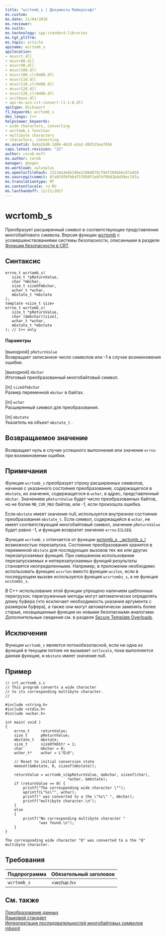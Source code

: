 ```yaml
---
title: "wcrtomb_s | Документы Майкрософт"
ms.custom: 
ms.date: 11/04/2016
ms.reviewer: 
ms.suite: 
ms.technology: cpp-standard-libraries
ms.tgt_pltfrm: 
ms.topic: article
apiname: wcrtomb_s
apilocation:
- msvcrt.dll
- msvcr80.dll
- msvcr90.dll
- msvcr100.dll
- msvcr100_clr0400.dll
- msvcr110.dll
- msvcr110_clr0400.dll
- msvcr120.dll
- msvcr120_clr0400.dll
- ucrtbase.dll
- api-ms-win-crt-convert-l1-1-0.dll
apitype: DLLExport
f1_keywords: wcrtomb_s
dev_langs: C++
helpviewer_keywords:
- wide characters, converting
- wcrtomb_s function
- multibyte characters
- characters, converting
ms.assetid: 9a8a1bd0-1d60-463d-a3a2-d83525eaf656
caps.latest.revision: "22"
author: corob-msft
ms.author: corob
manager: ghogen
ms.workload: cplusplus
ms.openlocfilehash: 13134a3e6b34be13d6d878cf94f204bb6c87a458
ms.sourcegitcommit: 8fa8fdf0fbb4f57950f1e8f4f9b81b4d39ec7d7a
ms.translationtype: MT
ms.contentlocale: ru-RU
ms.lasthandoff: 12/21/2017
---
```

# <a name="wcrtombs"></a>wcrtomb_s
Преобразует расширенный символ в соответствующее представление многобайтового символа. Версия функции [wcrtomb](../../c-runtime-library/reference/wcrtomb.md) с усовершенствованиями системы безопасности, описанными в разделе [Функции безопасности в CRT](../../c-runtime-library/security-features-in-the-crt.md).  
  
## <a name="syntax"></a>Синтаксис  
  
```  
errno_t wcrtomb_s(  
   size_t *pReturnValue,  
   char *mbchar,  
   size_t sizeOfmbchar,  
   wchar_t *wchar,  
   mbstate_t *mbstate  
);  
template <size_t size>  
errno_t wcrtomb_s(  
   size_t *pReturnValue,  
   char (&mbchar)[size],  
   wchar_t *wchar,  
   mbstate_t *mbstate  
); // C++ only  
```  
  
#### <a name="parameters"></a>Параметры  
 [выходной] `pReturnValue`  
 Возвращает записанное число символов или –1 в случае возникновения ошибки.  
  
 [выходной] `mbchar`  
 Итоговый преобразованный многобайтовый символ.  
  
 [in] `sizeOfmbchar`  
 Размер переменной `mbchar` в байтах.  
  
 [in] `wchar`  
 Расширенный символ для преобразования.  
  
 [in] `mbstate`  
 Указатель на объект `mbstate_t` .  
  
## <a name="return-value"></a>Возвращаемое значение  
 Возвращает нуль в случае успешного выполнения или значение `errno` при возникновении ошибки.  
  
## <a name="remarks"></a>Примечания  
 Функция `wcrtomb_s` преобразует строку расширенных символов, начиная с указанного состояния преобразования, содержащегося в `mbstate`, из значения, содержащегося в `wchar`, в адрес, представленный `mbchar`. Значением `pReturnValue` будет число преобразованных байтов, но не более `MB_CUR_MAX` байтов, или -1, если произошла ошибка.  
  
 Если `mbstate` имеет значение null, используется внутреннее состояние преобразования `mbstate_t`. Если символ, содержащийся в `wchar`, не имеет соответствующий многобайтовый символ, значение `pReturnValue` будет равно -1, и функция возвратит значение `errno` `EILSEQ`.  
  
 Функция `wcrtomb_s` отличается от функции [wctomb_s, _wctomb_s_l](../../c-runtime-library/reference/wctomb-s-wctomb-s-l.md) возможностью перезапуска. Состояние преобразования хранится в переменной `mbstate` для последующих вызовов тех же или других перезапускаемых функций. При смешанном использовании перезапускаемых и неперезапускаемых функций результаты становятся неопределенными. Например, в приложении необходимо использовать функцию `wcsrlen` вместо функции `wcslen`, если в последующем вызове используется функция `wcsrtombs_s`, а не функция `wcstombs_s.`  
  
 В C++ использование этой функции упрощено наличием шаблонных перегрузок; перегруженные методы могут автоматически определять длину буфера (что исключает необходимость указания аргумента с размером буфера), а также они могут автоматически заменять более старые, незащищенные функции их новыми безопасными аналогами. Дополнительные сведения см. в разделе [Secure Template Overloads](../../c-runtime-library/secure-template-overloads.md).  
  
## <a name="exceptions"></a>Исключения  
 Функция `wcrtomb_s` является потокобезопасной, если ни одна из функций в текущем потоке не вызывает `setlocale`, пока выполняется данная функция, и `mbstate` имеет значение null.  
  
## <a name="example"></a>Пример  
  
```  
// crt_wcrtomb_s.c  
// This program converts a wide character  
// to its corresponding multibyte character.  
//  
  
#include <string.h>  
#include <stdio.h>  
#include <wchar.h>  
  
int main( void )  
{  
    errno_t     returnValue;  
    size_t      pReturnValue;  
    mbstate_t   mbstate;  
    size_t      sizeOfmbStr = 1;  
    char        mbchar = 0;  
    wchar_t*    wchar = L"Q\0";  
  
    // Reset to initial conversion state  
    memset(&mbstate, 0, sizeof(mbstate));  
  
    returnValue = wcrtomb_s(&pReturnValue, &mbchar, sizeof(char),  
                            *wchar, &mbstate);  
    if (returnValue == 0) {  
        printf("The corresponding wide character \"");  
        wprintf(L"%s\"", wchar);  
        printf(" was converted to a the \"%c\" ", mbchar);  
        printf("multibyte character.\n");  
    }  
    else  
    {  
        printf("No corresponding multibyte character "  
               "was found.\n");  
    }  
}  
```  
  
```Output  
The corresponding wide character "Q" was converted to a the "Q" multibyte character.  
```  
  
## <a name="requirements"></a>Требования  
  
|Подпрограмма|Обязательный заголовок|  
|-------------|---------------------|  
|`wcrtomb_s`|\<wchar.h>|  
  
## <a name="see-also"></a>См. также  
 [Преобразование данных](../../c-runtime-library/data-conversion.md)   
 [Языковой стандарт](../../c-runtime-library/locale.md)   
 [Интерпретация последовательностей многобайтовых символов](../../c-runtime-library/interpretation-of-multibyte-character-sequences.md)   
 [mbsinit](../../c-runtime-library/reference/mbsinit.md)